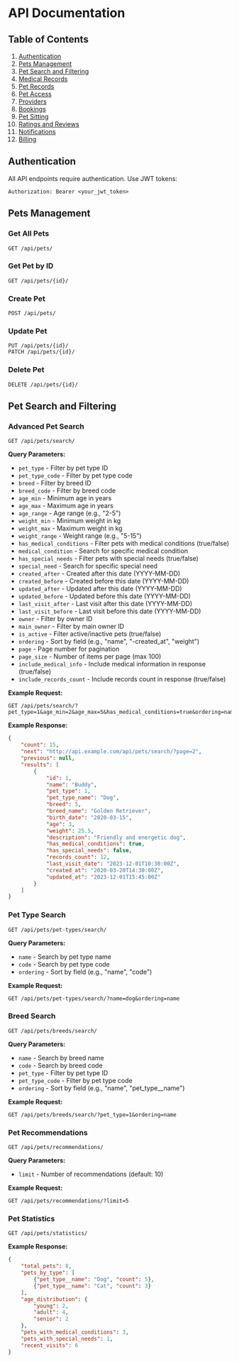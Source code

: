 # API Documentation

## Table of Contents
1. [Authentication](#authentication)
2. [Pets Management](#pets-management)
3. [Pet Search and Filtering](#pet-search-and-filtering)
4. [Medical Records](#medical-records)
5. [Pet Records](#pet-records)
6. [Pet Access](#pet-access)
7. [Providers](#providers)
8. [Bookings](#bookings)
9. [Pet Sitting](#pet-sitting)
10. [Ratings and Reviews](#ratings-and-reviews)
11. [Notifications](#notifications)
12. [Billing](#billing)

## Authentication

All API endpoints require authentication. Use JWT tokens:

```
Authorization: Bearer <your_jwt_token>
```

## Pets Management

### Get All Pets
```
GET /api/pets/
```

### Get Pet by ID
```
GET /api/pets/{id}/
```

### Create Pet
```
POST /api/pets/
```

### Update Pet
```
PUT /api/pets/{id}/
PATCH /api/pets/{id}/
```

### Delete Pet
```
DELETE /api/pets/{id}/
```

## Pet Search and Filtering

### Advanced Pet Search
```
GET /api/pets/search/
```

**Query Parameters:**
- `pet_type` - Filter by pet type ID
- `pet_type_code` - Filter by pet type code
- `breed` - Filter by breed ID
- `breed_code` - Filter by breed code
- `age_min` - Minimum age in years
- `age_max` - Maximum age in years
- `age_range` - Age range (e.g., "2-5")
- `weight_min` - Minimum weight in kg
- `weight_max` - Maximum weight in kg
- `weight_range` - Weight range (e.g., "5-15")
- `has_medical_conditions` - Filter pets with medical conditions (true/false)
- `medical_condition` - Search for specific medical condition
- `has_special_needs` - Filter pets with special needs (true/false)
- `special_need` - Search for specific special need
- `created_after` - Created after this date (YYYY-MM-DD)
- `created_before` - Created before this date (YYYY-MM-DD)
- `updated_after` - Updated after this date (YYYY-MM-DD)
- `updated_before` - Updated before this date (YYYY-MM-DD)
- `last_visit_after` - Last visit after this date (YYYY-MM-DD)
- `last_visit_before` - Last visit before this date (YYYY-MM-DD)
- `owner` - Filter by owner ID
- `main_owner` - Filter by main owner ID
- `is_active` - Filter active/inactive pets (true/false)
- `ordering` - Sort by field (e.g., "name", "-created_at", "weight")
- `page` - Page number for pagination
- `page_size` - Number of items per page (max 100)
- `include_medical_info` - Include medical information in response (true/false)
- `include_records_count` - Include records count in response (true/false)

**Example Request:**
```
GET /api/pets/search/?pet_type=1&age_min=2&age_max=5&has_medical_conditions=true&ordering=name&page=1&page_size=20
```

**Example Response:**
```json
{
    "count": 15,
    "next": "http://api.example.com/api/pets/search/?page=2",
    "previous": null,
    "results": [
        {
            "id": 1,
            "name": "Buddy",
            "pet_type": 1,
            "pet_type_name": "Dog",
            "breed": 5,
            "breed_name": "Golden Retriever",
            "birth_date": "2020-03-15",
            "age": 3,
            "weight": 25.5,
            "description": "Friendly and energetic dog",
            "has_medical_conditions": true,
            "has_special_needs": false,
            "records_count": 12,
            "last_visit_date": "2023-12-01T10:30:00Z",
            "created_at": "2020-03-20T14:30:00Z",
            "updated_at": "2023-12-01T15:45:00Z"
        }
    ]
}
```

### Pet Type Search
```
GET /api/pets/pet-types/search/
```

**Query Parameters:**
- `name` - Search by pet type name
- `code` - Search by pet type code
- `ordering` - Sort by field (e.g., "name", "code")

**Example Request:**
```
GET /api/pets/pet-types/search/?name=dog&ordering=name
```

### Breed Search
```
GET /api/pets/breeds/search/
```

**Query Parameters:**
- `name` - Search by breed name
- `code` - Search by breed code
- `pet_type` - Filter by pet type ID
- `pet_type_code` - Filter by pet type code
- `ordering` - Sort by field (e.g., "name", "pet_type__name")

**Example Request:**
```
GET /api/pets/breeds/search/?pet_type=1&ordering=name
```

### Pet Recommendations
```
GET /api/pets/recommendations/
```

**Query Parameters:**
- `limit` - Number of recommendations (default: 10)

**Example Request:**
```
GET /api/pets/recommendations/?limit=5
```

### Pet Statistics
```
GET /api/pets/statistics/
```

**Example Response:**
```json
{
    "total_pets": 8,
    "pets_by_type": [
        {"pet_type__name": "Dog", "count": 5},
        {"pet_type__name": "Cat", "count": 3}
    ],
    "age_distribution": {
        "young": 2,
        "adult": 4,
        "senior": 2
    },
    "pets_with_medical_conditions": 3,
    "pets_with_special_needs": 1,
    "recent_visits": 6
}
``` 